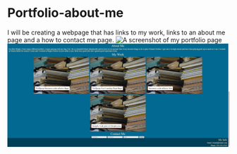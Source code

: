 # Portfolio-about-me
I will be creating a webpage that has links to my work, links to an about me page and a how to contact me page.
![A screenshot of my portfolio page](https://github.com/Wolfgang978/Portfolio-about-me/blob/main/Assets/images/Portfolio_Screenshot1.PNG?raw=true)
![A screenshot of my portfolio page](https://github.com/Wolfgang978/Portfolio-about-me/blob/main/Assets/images/Portfolio_Screenshot2.PNG?raw=true)
